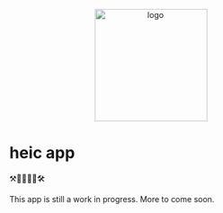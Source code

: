 <p align="center">
  <img src="https://catdad-experiments.github.io/heic-app/assets/icon.svg" width="200px" alt="logo" />
</p>

# heic app

⚒👷‍♂️👷‍♀️🛠

This app is still a work in progress. More to come soon.
